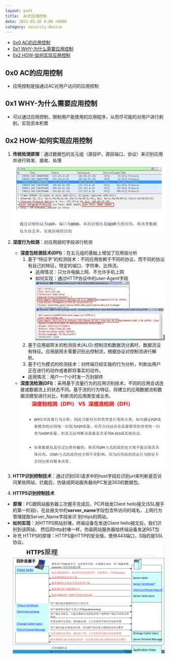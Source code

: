 ```yaml
---
layout: post
title:  AC的应用控制
date: 2021-05-26 9:00 +0900
category: security-device
---
```

<!-- TOC -->

- [0x0 AC的应用控制](#0x0-ac的应用控制)
- [0x1 WHY-为什么需要应用控制](#0x1-why-为什么需要应用控制)
- [0x2 HOW-如何实现应用控制](#0x2-how-如何实现应用控制)

<!-- /TOC -->
## 0x0 AC的应用控制

- 应用控制是指通过AC对用户访问的应用控制

## 0x1 WHY-为什么需要应用控制

- 可以通过应用控制，限制用户能使用的应用程序，从而尽可能的对用户进行剥削，实现资本积累

## 0x2 HOW-如何实现应用控制

1. **传统检测原理**：通过数据包的五元组（源目IP，源目端口，协议）来识别应用并进行转发、接收、处理  
![](/images/20210525-2.png)  

1. **深度行为检测**：对应用层的字段进行检测  

   - **深度包检测技术(DPI)**：在五元组的基础上增加了应用层分析
     1. 基于“特征字”的检测技术：不同应用依赖于不同的协议，而不同的协议有自己的特征，特定的端口、字符串、比特流。
        - 适用情况：只允许电脑上网、不允许手机上网
        - 如何实现：通过HTTP协议中的user-Agent字段
![](/images/20210525-3.png)
     1. 基于应用层网关的检测技术(ALG):控制流和数据流分离时，数据流没有特征。应用层网关需要识别出控制流，根据协议对控制流进行解析。
     2. 基于行为模式的检测技术：对终端已经实施的行为分析，判断出用户正在进行的动作或者即将事实的动作。
       - 适用情况：用户一个小时发一万封邮件
   - **深度流检测(DFI)**：采用基于流量行为的应用识别技术，不同的应用会话连接或数据流上的状态不同。基于流的行为特征，将建立的应用数据流和数据流模型进行对比，判断流的应用类型或业务。
![](/images/20210525-4.png)  

3. **HTTP识别控制技术**：通过识别GEI请求中的host字段拉识别url来判断是否访问某些网站，拦截后，伪装成网站服务器向PC发送302的数据包。  

4. **HTTPS识别控制技术**  

- **原理**：PC跟网站服务器三次握手完成后，PC开始发Client hello报文(SSL握手的第一阶段)，在此报文中的**server_name**字段包含所访问的域名，上网行为管理提取Server_Name字段来识 别https的网站。
- **如何实现**：对HTTPS网站封堵，终端设备在发送Client hello报文后，我们识别到该网站， 然后同http封堵一样，伪装网站服务器给终端设备发送RST包
- 补充 HTTPS的原理：HTTPS是HTTP的安全版，使用443端口，S指的是SSL协议。
![](/images/20210525-5.png)  
